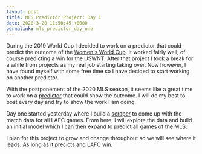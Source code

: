 ```yaml
---
layout: post
title: MLS Predictor Project: Day 1
date: 2020-3-20 11:50:45 +0000
permalink: mls_predictor_day_one
---
```

During the 2019 World Cup I decided to work on a predictor that could predict the outcome of the [Women's World Cup](https://github.com/Jbrancazio/fwwc_predictor). It worked fairly well, of course predicting a win for the USWNT. After that project I took a break for a while from projects as my real job starting taking over. Now however, I have found myself with some free time so I have decided to start working on another predictor. 

With the postponement of the 2020 MLS season, it seems like a great time to work on a [predictor](https://github.com/Jbrancazio/mls_predictor) that could show the outcome. I will do my best to post every day and try to show the work I am doing. 

Day one started yesterday where I build a [scraper](https://github.com/Jbrancazio/mls_predictor/blob/master/espn_scraper_mls.ipynb) to come up with the match data for all LAFC games. From here, I will explore the data and build an initial model which I can then expand to predict all games of the MLS. 

I plan for this project to grow and change throughout so we will see where it leads. As long as it precicts and LAFC win. 



